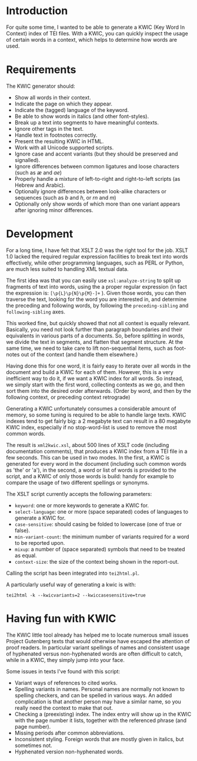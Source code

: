 # Introduction #

For quite some time, I wanted to be able to generate a KWIC (Key Word In Context) index of TEI files. With a KWIC, you can quickly inspect the usage of certain words in a context, which helps to determine how words are used.

# Requirements #

The KWIC generator should:

  * Show all words in their context.
  * Indicate the page on which they appear.
  * Indicate the (tagged) language of the keyword.
  * Be able to show words in italics (and other font-styles).
  * Break up a text into segments to have meaningful contexts.
  * Ignore other tags in the text.
  * Handle text in footnotes correctly.
  * Present the resulting KWIC in HTML.
  * Work with all Unicode supported scripts.
  * Ignore case and accent variants (but they should be preserved and signalled).
  * Ignore differences between common ligatures and loose characters (such as _æ_ and _ae_)
  * Properly handle a mixture of left-to-right and right-to-left scripts (as Hebrew and Arabic).
  * Optionally ignore differences between look-alike characters or sequences (such as _b_ and _h_, or _rn_ and _m_)
  * Optionally only show words of which more than one variant appears after ignoring minor differences.

# Development #

For a long time, I have felt that XSLT 2.0 was the right tool for the job. XSLT 1.0 lacked the required regular expression facilities to break text into words effectively, while other programming languages, such as PERL or Python, are much less suited to handling XML textual data.

The first idea was that you can easily use `xsl:analyze-string` to split up fragments of text into words, using the a proper regular expression (in fact the expression is: `[\p{L}\p{N}\p{M}-]+` ). Given those words, you can then traverse the text, looking for the word you are interested in, and determine the preceding and following words, by following the `preceding-sibling` and `following-sibling` axes.

This worked fine, but quickly showed that not all context is equally relevant. Basically, you need not look further than paragraph boundaries and their equivalents in various parts of a documents. So, before splitting in words, we divide the text in segments, and flatten that segment structure. At the same time, we need to take care to lift non-sequential items, such as foot-notes out of the context (and handle them elsewhere.)

Having done this for one word, it is fairly easy to iterate over all words in the document and build a KWIC for each of them. However, this is a very inefficient way to do it, if we want a KWIC index for all words. So instead, we simply start with the first word, collecting contexts as we go, and then sort them into the desired order afterwards. (Order by word, and then by the following context, or preceding context retrograde)

Generating a KWIC unfortunately consumes a considerable amount of memory, so some tuning is required to be able to handle large texts. KWIC indexes tend to get fairly big: a 2 megabyte text can result in a 80 megabyte KWIC index, especially if no stop-word-list is used to remove the most common words.

The result is `xml2kwic.xsl`, about 500 lines of XSLT code (including documentation comments), that produces a KWIC index from a TEI file in a few seconds. This can be used in two modes. In the first, a KWIC is generated for every word in the document (including such common words as 'the' or 'a'), in the second, a word or list of words is provided to the script, and a KWIC of only those words is build: handy for example to compare the usage of two different spellings or synonyms.

The XSLT script currently accepts the following parameters:

- `keyword`: one or more keywords to generate a KWIC for.
- `select-language`: one or more (space separated) codes of languages to generate a KWIC for.
- `case-sensitive`: should casing be folded to lowercase (one of true or false).
- `min-variant-count`: the minimum number of variants required for a word to be reported upon.
- `mixup`: a number of (space separated) symbols that need to be treated as equal.
- `context-size`: the size of the context being shown in the report-out.

Calling the script has been integrated into `tei2html.pl`.

A particularly useful way of generating a kwic is with:

```tei2html -k --kwicvariants=2 --kwiccasesensitive=true```

# Having fun with KWIC #

The KWIC little tool already has helped me to locate numerous small issues Project Gutenberg texts that would otherwise have escaped the attention of proof readers. In particular variant spellings of names and consistent usage of hyphenated versus non-hyphenated words are often difficult to catch, while in a KWIC, they simply jump into your face.

Some issues in texts I've found with this script:

  * Variant ways of references to cited works.
  * Spelling variants in names. Personal names are normally not known to spelling checkers, and can be spelled in various ways. An added complication is that another person may have a similar name, so you really need the context to make that out.
  * Checking a (preexisting) index. The index entry will show up in the KWIC with the page number it lists, together with the referenced phrase (and page number).
  * Missing periods after common abbreviations.
  * Inconsistent styling. Foreign words that are mostly given in italics, but sometimes not.
  * Hyphenated version non-hyphenated words.